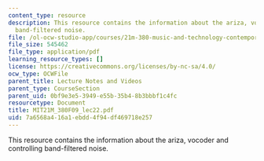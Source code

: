 ```yaml
---
content_type: resource
description: This resource contains the information about the ariza, vocoder and controlling
  band-filtered noise.
file: /ol-ocw-studio-app/courses/21m-380-music-and-technology-contemporary-history-and-aesthetics-fall-2009/7a6568a416a1ebdd4f94df469718e257_MIT21M_380F09_lec22.pdf
file_size: 545462
file_type: application/pdf
learning_resource_types: []
license: https://creativecommons.org/licenses/by-nc-sa/4.0/
ocw_type: OCWFile
parent_title: Lecture Notes and Videos
parent_type: CourseSection
parent_uid: 0bf9e3e5-3949-e55b-35b4-8b3bbbf1c4fc
resourcetype: Document
title: MIT21M_380F09_lec22.pdf
uid: 7a6568a4-16a1-ebdd-4f94-df469718e257
---
```

This resource contains the information about the ariza, vocoder and controlling band-filtered noise.